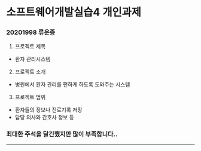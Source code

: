 # 소프트웨어개발실습4 개인과제

### 20201998 류운종

1. 프로젝트 제목

- 환자 관리시스템
  ​

2. 프로젝트 소개

- 병원에서 환자 관리를 편하게 하도록 도와주는 시스템
  ​

3. 프로젝트 범위

- 환자들의 정보나 진료기록 저장
- 담당 의사와 간호사 정보 등

### 최대한 주석을 달긴했지만 많이 부족합니다..

---
